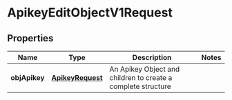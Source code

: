 
# ApikeyEditObjectV1Request

## Properties
| Name | Type | Description | Notes |
| ------------ | ------------- | ------------- | ------------- |
| **objApikey** | [**ApikeyRequest**](ApikeyRequest.md) | An Apikey Object and children to create a complete structure |  |



